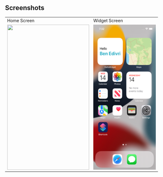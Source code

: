## Screenshots

 <table>
  <tr>
    <td> Home Screen</td>
     <td>  Widget Screen</td>

  </tr>
  <tr>
    <td><img src="assets/widget.png" width=270 height=480 ></td>
    <td><img src="assets/widget2.png" width=270 height=480 ></td>

</td>
  </tr>
 </table>

